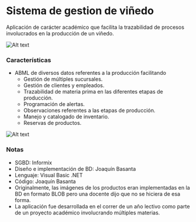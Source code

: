 # Sistema de gestion de viñedo
 Aplicación de carácter académico que facilita la trazabilidad de procesos involucrados en la producción de un viñedo.
 
 ![Alt text](/../Capturas/Recursos/Capturas/VentanaReservas.png?raw=true "Optional Title")

### Características
* ABML de diversos datos referentes a la producción facilitando
  - Gestión de múltiples sucursales.
  - Gestión de clientes y empleados.
  - Trazabilidad de materia prima en las diferentes etapas de producción.
  - Programación de alertas.
  - Observaciones referentes a las etapas de producción.
  - Manejo y catalogado de inventario.
  - Reservas de productos.

![Alt text](/../Capturas/Recursos/Capturas/GerenteGeneral.png?raw=true "Optional Title") 


### Notas
* SGBD: Informix
* Diseño e implementación de BD: Joaquín Basanta
* Lenguaje: Visual Basic .NET
* Código: Joaquín Basanta
* Originalmente, las imágenes de los productos eran implementadas en la BD en formato BLOB pero una docente dijo que no se hiciera de esa forma.
* La aplicación fue desarrollada en el correr de un año lectivo como parte de un proyecto académico involucrando múltiples materias.

